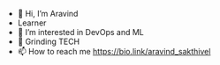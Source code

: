 - 👋 Hi, I’m Aravind
- Learner
- 👀 I’m interested in DevOps and ML
- 🌱 Grinding TECH
- 📫 How to reach me https://bio.link/aravind_sakthivel

<!---
aravind13092001/aravind13092001 is a ✨ special ✨ repository because its `README.md` (this file) appears on your GitHub profile.
You can click the Preview link to take a look at your changes.
--->
